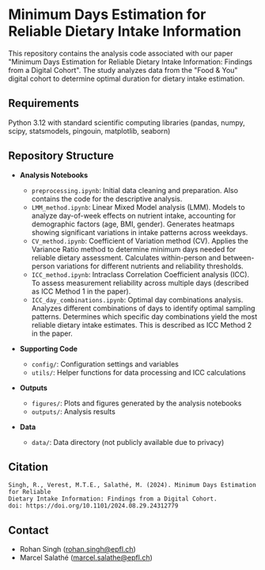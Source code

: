 # Minimum Days Estimation for Reliable Dietary Intake Information

This repository contains the analysis code associated with our paper "Minimum Days Estimation for Reliable Dietary Intake Information: Findings from a Digital Cohort". The study analyzes data from the "Food & You" digital cohort to determine optimal duration for dietary intake estimation.

## Requirements
Python 3.12 with standard scientific computing libraries (pandas, numpy, scipy, statsmodels, pingouin, matplotlib, seaborn)

## Repository Structure
- **Analysis Notebooks**
  - `preprocessing.ipynb`: Initial data cleaning and preparation. Also contains the code for the descriptive analysis.
  - `LMM_method.ipynb`: Linear Mixed Model analysis (LMM). Models to analyze day-of-week effects on nutrient intake, accounting for demographic factors (age, BMI, gender). Generates heatmaps showing significant variations in intake patterns across weekdays.
  - `CV_method.ipynb`: Coefficient of Variation method (CV). Applies the Variance Ratio method to determine minimum days needed for reliable dietary assessment. Calculates within-person and between-person variations for different nutrients and reliability thresholds.
  - `ICC_method.ipynb`: Intraclass Correlation Coefficient analysis (ICC). To assess measurement reliability across multiple days (described as ICC Method 1 in the paper).
  - `ICC_day_combinations.ipynb`: Optimal day combinations analysis. Analyzes different combinations of days to identify optimal sampling patterns. Determines which specific day combinations yield the most reliable dietary intake estimates. This is described as ICC Method 2 in the paper.

- **Supporting Code**
  - `config/`: Configuration settings and variables
  - `utils/`: Helper functions for data processing and ICC calculations

- **Outputs**
  - `figures/`: Plots and figures generated by the analysis notebooks
  - `outputs/`: Analysis results

- **Data**
  - `data/`: Data directory (not publicly available due to privacy)

## Citation
```
Singh, R., Verest, M.T.E., Salathé, M. (2024). Minimum Days Estimation for Reliable 
Dietary Intake Information: Findings from a Digital Cohort.
doi: https://doi.org/10.1101/2024.08.29.24312779 
```

## Contact
- Rohan Singh (rohan.singh@epfl.ch)
- Marcel Salathé (marcel.salathe@epfl.ch)